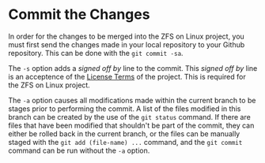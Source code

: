 # Commit the Changes

In order for the changes to be merged into the ZFS on Linux project, you must first send the changes made in your local repository to your Github repository.  This can be done with the ```git commit -sa```.  

The ```-s``` option adds a *signed off by* line to the commit.  This *signed off by* line is an acceptence of the [License Terms][license] of the project.  This is required for the ZFS on Linux project.

The ```-a``` option causes all modifications made within the current branch to be stages prior to performing the commit.  A list of the files modified in this branch can be created by the use of the ```git status``` command.  If there are files that have been modified that shouldn't be part of the commit, they can either be rolled back in the current branch, or the files can be manually staged with the ```git add (file-name) ...``` command, and the ```git commit``` command can be run without the ```-a``` option.

[license]: https://github.com/zfsonlinux/zfs/blob/master/COPYRIGHT
